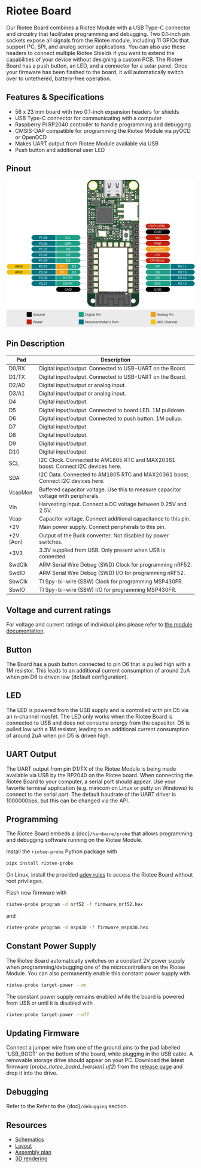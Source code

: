 # Riotee Board


Our Riotee Board combines a Riotee Module with a USB Type-C connector and circuitry that facilitates programming and debugging. Two 0.1-inch pin sockets expose all signals from the Riotee module, including 11 GPIOs that support I²C, SPI, and analog sensor applications. You can also use these headers to connect multiple Riotee Shields if you want to extend the capabilities of your device without designing a custom PCB. The Riotee Board has a push button, an LED, and a connector for a solar panel. Once your firmware has been flashed to the board, it will automatically switch over to untethered, battery-free operation.

## Features & Specifications

- 56 x 23 mm board with two 0.1-inch expansion headers for shields
- USB Type-C connector for communicating with a computer
- Raspberry Pi RP2040 controller to handle programming and debugging 
- CMSIS-DAP compatible for programming the Riotee Module via pyOCD or OpenOCD
- Makes UART output from Riotee Module available via USB
- Push button and additional user LED

## Pinout

![Board Pinout](./img/riotee-board-pinout.svg)

## Pin Description


| Pad        | Description                                                                         |
|------------|-------------------------------------------------------------------------------------|
| D0/RX      | Digital input/output. Connected to USB-UART on the Board.                           |
| D1/TX      | Digital input/output. Connected to USB-UART on the Board.                           |
| D2/A0      | Digital input/output or analog input.                                               |
| D3/A1      | Digital input/output or analog input.                                               |
| D4         | Digital input/output.                                                               |
| D5         | Digital input/output. Connected to board LED. 1M pulldown.                          |
| D6         | Digital input/output. Connected to push button. 1M pullup.                          |
| D7         | Digital input/output                                                                |
| D8         | Digital input/output.                                                               |
| D9         | Digital input/output.                                                               |
| D10        | Digital input/output.                                                               |
| SCL        | I2C Clock. Connected to AM1805 RTC and MAX20361 boost. Connect I2C devices here.    |
| SDA        | I2C Data. Connected to AM1805 RTC and MAX20361 boost. Connect I2C devices here.     |
| VcapMon    | Buffered capacitor voltage. Use this to measure capacitor voltage with peripherals. |
| Vin        | Harvesting input. Connect a DC voltage between 0.25V and 2.5V.                      |
| Vcap       | Capacitor voltage. Connect additional capacitance to this pin.                      |
| +2V        | Main power supply. Connect peripherals to this pin.                                 |
| +2V (Aon)  | Output of the Buck converter. Not disabled by power switches.                       |
| +3V3       | 3.3V supplied from USB. Only present when USB is connected.                         |
| SwdClk     | ARM Serial Wire Debug (SWD) Clock for programming nRF52.                            |
| SwdIO      | ARM Serial Wire Debug (SWD) I/O for programming nRF52.                              |
| SbwClk     | TI Spy-bi-wire (SBW) Clock for programming MSP430FR.                                |
| SbwIO      | TI Spy-bi-wire (SBW) I/O for programming MSP430FR.                                  |

## Voltage and current ratings

For voltage and current ratings of individual pins please refer to [the module documentation](module_pad_ratings).
## Button

The Board has a push button connected to pin D6 that is pulled high with a 1M resistor.
This leads to an additional current consumption of around 2uA when pin D6 is driven low (default configuration).

## LED

The LED is powered from the USB supply and is controlled with pin D5 via an n-channel mosfet.
The LED only works when the Riotee Board is connected to USB and does not consume energy from the capacitor.
D5 is pulled low with a 1M resistor, leading to an additional current consumption of around 2uA when pin D5 is driven high.

## UART Output

The UART output from pin D1/TX of the Riotee Module is being made available via USB by the RP2040 on the Riotee board.
When connecting the Riotee Board to your computer, a serial port should appear.
Use your favorite terminal application (e.g. minicom on Linux or putty on Windows) to connect to the serial port.
The default baudrate of the UART driver is 1000000bps, but this can be changed via the API.

## Programming

The Riotee Board embeds a {doc}`/hardware/probe` that allows programming and debugging software running on the Riotee Module.

Install the `riotee-probe` Python package with

```bash
pipx install riotee-probe
```

On Linux, install the provided [udev rules](https://github.com/NessieCircuits/Riotee_ProbeSoftware#udev-rules-(linux)) to access the Riotee Board without root privileges.

Flash new firmware with

```bash
riotee-probe program -d nrf52 -f firmware_nrf52.hex
```

and 

```bash
riotee-probe program -d msp430 -f firmware_msp430.hex
```

## Constant Power Supply

The Riotee Board automatically switches on a constant 2V power supply when programming/debugging one of the microcontrollers on the Riotee Module.
You can also permanently enable this constant power supply with

```bash
riotee-probe target-power --on
```

The constant power supply remains enabled while the board is powered from USB or until it is disabled with

```bash
riotee-probe target-power --off
```

## Updating Firmware

Connect a jumper wire from one of the ground pins to the pad labelled 'USB_BOOT' on the bottom of the board, while plugging in the USB cable.
A removable storage drive should appear on your PC.
Download the latest firmware (*probe_riotee_board_[version].uf2*) from the [release page](https://github.com/NessieCircuits/Riotee_ProbeSoftware/releases/latest) and drop it into the drive.

## Debugging

Refer to the Refer to the {doc}`/debugging` section.

## Resources
 - [Schematics](https://www.riotee.nessie-circuits.de/artifacts/board/latest/schematics.pdf)
 - [Layout](https://www.riotee.nessie-circuits.de/artifacts/board/latest/pcb.pdf)
 - [Assembly plan](https://www.riotee.nessie-circuits.de/artifacts/board/latest/assembly.pdf)
 - [3D rendering](https://www.riotee.nessie-circuits.de/artifacts/board/latest/3drendering.png)